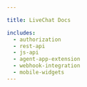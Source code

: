 ```yaml
---

title: LiveChat Docs

includes:
  - authorization
  - rest-api
  - js-api
  - agent-app-extension
  - webhook-integration
  - mobile-widgets
---
```

